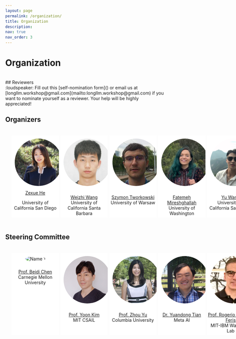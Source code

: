 ```yaml
---
layout: page
permalink: /organization/
title: Organization
description:
nav: true
nav_order: 3
---
```


# Organization
<br>
## Reviewers
<br>
:loudspeaker: Fill out this [self-nomination form]() or email us at [longllm.workshop@gmail.com](mailto:longllm.workshop@gmail.com) if you want to nominate yourself as a reviewer. Your help will be highly appreciated!

## Organizers
<html>
    <div class="team-container">
        <div class="team-member">
            <img src="/assets/img/organizers/zexue_he.jpg" alt="Name 1">
            <a href="https://zexuehe.github.io/">Zexue He</a>
            <p>University of California San Diego</p>
        </div>
        <div class="team-member">
            <img src="/assets/img/organizers/weizhi_wang.jpg" alt="Name 2">
            <p><a href="https://victorwz.github.io">Weizhi Wang</a>
            <br>University of California Santa Barbara</p>
        </div>
            <div class="team-member">
            <img src="/assets/img/organizers/szymon_tworkowski.jpg" alt="Name 3">
            <p><a href="https://syzymon.github.io/">Szymon Tworkowski</a>
            <br>University of Warsaw</p>
        </div>
        <div class="team-member">
            <img src="/assets/img/organizers/niloofar_mireshghallah.jpg" alt="Name 4">
            <p><a href="https://cseweb.ucsd.edu/~fmireshg/">Fatemeh Mireshghallah</a>
            <br>University of Washington</p>
        </div>
        <div class="team-member">
            <img src="/assets/img/organizers/yu_wang.jpg" alt="Name 5">
            <p><a href="https://yuwang.org/">Yu Wang</a>
            <br>University of California San Diego</p>
        </div>
    </div>
</html>

## Steering Committee

<html>
    <div class="team-container">
        <div class="team-member">
            <img src="/assets/img/organizers/beidi_chen.jpeg" alt="Name 1">
            <p><a href="https://www.andrew.cmu.edu/user/beidic/">Prof. Beidi Chen</a>
            <br>Carnegie Mellon University</p>
        </div>
        <div class="team-member">
            <img src="/assets/img/organizers/yoon_kim.jpeg" alt="Name 2">
            <p><a href="https://people.csail.mit.edu/yoonkim/">Prof. Yoon Kim</a>
            <br>MIT CSAIL</p>
        </div>
        <div class="team-member">
            <img src="/assets/img/organizers/zhou_yu.jpg" alt="Name 3">
            <p><a href="https://www.cs.columbia.edu/~zhouyu/">Prof. Zhou Yu</a>
            <br>Columbia University</p>
        </div>
        <div class="team-member">
            <img src="/assets/img/organizers/yuandong_tian.png" alt="Name 4">
            <p><a href="https://yuandong-tian.com/">Dr. Yuandong Tian</a>
            <br>Meta AI</p>
        </div>
        <div class="team-member">
            <img src="/assets/img/organizers/rogerio_schmidt_feris.webp" alt="Name 5">
            <p><a href="https://cseweb.ucsd.edu/~tberg/">Prof. Rogerio Schmidt Feris</a>
            <br>MIT-IBM Watson AI Lab</p>
        </div>
    </div>
</html>

<style>
    /* Style for the team container */
.team-container {
    display: grid;
    grid-template-columns: repeat(6, 1fr); /* Display 3 members per row */
    gap: 5px;
    max-width: 900px;
    padding: 20px;
}

@media (max-width: 768px) {
    .team-container {
        grid-template-columns: repeat(2, 1fr); /* Display 2 members per row on smaller screens */
    }
}
/* Style for each team member */
.team-member {
    text-align: center;
    background-color: #fff;
    padding: 0px;
    width: 150px; /* Set a fixed width for consistent circle appearance */
    height: 260px; /* Set a fixed height for consistent circle appearance */
    /* box-shadow: 0px 3px 6px rgba(0, 0, 0, 0.1); */
    overflow: hidden; /* Hide any image overflow */
}


.team-member h3 {
    font-size: 16px;
    color: #333;
}

.team-member img {
  object-fit: cover;
  border-radius:50%;
  width: 150px;
  height: 150px;
  padding: 10px;
}
</style>